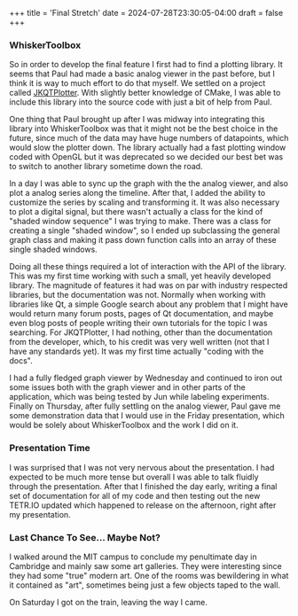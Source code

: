 +++
title = 'Final Stretch'
date = 2024-07-28T23:30:05-04:00
draft = false 
+++

### WhiskerToolbox
So in order to develop the final feature I first had to find a plotting library. It seems that Paul had made a basic analog viewer in the past before, but I think it is way to much effort to do that myself. We settled on a project called [JKQTPlotter](https://github.com/jkriege2/JKQtPlotter). With slightly better knowledge of CMake, I was able to include this library into the source code with just a bit of help from Paul. 

One thing that Paul brought up after I was midway into integrating this library into WhiskerToolbox was that it might not be the best choice in the future, since much of the data may have huge numbers of datapoints, which would slow the plotter down. The library actually had a fast plotting window coded with OpenGL but it was deprecated so we decided our best bet was to switch to another library sometime down the road.

In a day I was able to sync up the graph with the the analog viewer, and also plot a analog series along the timeline. After that, I added the ability to customize the series by scaling and transforming it. It was also necessary to plot a digital signal, but there wasn't actually a class for the kind of "shaded window sequence" I was trying to make. There was a class for creating a single "shaded window", so I ended up subclassing the general graph class and making it pass down function calls into an array of these single shaded windows. 

Doing all these things required a lot of interaction with the API of the library. This was my first time working with such a small, yet heavily developed library. The magnitude of features it had was on par with industry respected libraries, but the documentation was not. Normally when working with libraries like Qt, a simple Google search about any problem that I might have would return many forum posts, pages of Qt documentation, and maybe even blog posts of people writing their own tutorials for the topic I was searching. For JKQTPlotter, I had nothing, other than the documentation from the developer, which, to his credit was very well written (not that I have any standards yet). It was my first time actually "coding with the docs".

I had a fully fledged graph viewer by Wednesday and continued to iron out some issues both with the graph viewer and in other parts of the application, which was being tested by Jun while labeling experiments. Finally on Thursday, after fully settling on the analog viewer, Paul gave me some demonstration data that I would use in the Friday presentation, which would be solely about WhiskerToolbox and the work I did on it. 

### Presentation Time
I was surprised that I was not very nervous about the presentation. I had expected to be much more tense but overall I was able to talk fluidly through the presentation. After that I finished the day early, writing a final set of documentation for all of my code and then testing out the new TETR.IO updated which happened to release on the afternoon, right after my presentation.

### Last Chance To See... Maybe Not?
I walked around the MIT campus to conclude my penultimate day in Cambridge and mainly saw some art galleries. They were interesting since they had some "true" modern art. One of the rooms was bewildering in what it contained as "art", sometimes being just a few objects taped to the wall.

On Saturday I got on the train, leaving the way I came.

